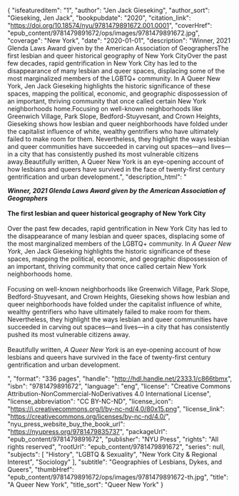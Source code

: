 {
  "isfeatureditem": "1",
  "author": "Jen Jack Gieseking",
  "author_sort": "Gieseking, Jen Jack",
  "bookpubdate": "2020",
  "citation_link": "https://doi.org/10.18574/nyu/9781479891672.001.0001",
  "coverHref": "epub_content/9781479891672/ops/images/9781479891672.jpg",
  "coverage": "New York",
  "date": "2020-01-01",
  "description": "Winner, 2021 Glenda Laws Award given by the American Association of GeographersThe first lesbian and queer historical geography of New York CityOver the past few decades, rapid gentrification in New York City has led to the disappearance of many lesbian and queer spaces, displacing some of the most marginalized members of the LGBTQ+ community. In A Queer New York, Jen Jack Gieseking highlights the historic significance of these spaces, mapping the political, economic, and geographic dispossession of an important, thriving community that once called certain New York neighborhoods home.Focusing on well-known neighborhoods like Greenwich Village, Park Slope, Bedford-Stuyvesant, and Crown Heights, Gieseking shows how lesbian and queer neighborhoods have folded under the capitalist influence of white, wealthy gentrifiers who have ultimately failed to make room for them. Nevertheless, they highlight the ways lesbian and queer communities have succeeded in carving out spaces—and lives—in a city that has consistently pushed its most vulnerable citizens away.Beautifully written, A Queer New York is an eye-opening account of how lesbians and queers have survived in the face of twenty-first century gentrification and urban development.",
  "description_html": "<p><b><i>Winner, 2021 Glenda Laws Award given by the American Association of Geographers</i></b><br><br><b>The first lesbian and queer historical geography of New York City</b><br><br>Over the past few decades, rapid gentrification in New York City has led to the disappearance of many lesbian and queer spaces, displacing some of the most marginalized members of the LGBTQ+ community. In <i>A Queer New York</i>, Jen Jack Gieseking highlights the historic significance of these spaces, mapping the political, economic, and geographic dispossession of an important, thriving community that once called certain New York neighborhoods home.<br><br>Focusing on well-known neighborhoods like Greenwich Village, Park Slope, Bedford-Stuyvesant, and Crown Heights, Gieseking shows how lesbian and queer neighborhoods have folded under the capitalist influence of white, wealthy gentrifiers who have ultimately failed to make room for them. Nevertheless, they highlight the ways lesbian and queer communities have succeeded in carving out spaces—and lives—in a city that has consistently pushed its most vulnerable citizens away.<br><br>Beautifully written, <i>A Queer New York </i>is an eye-opening account of how lesbians and queers have survived in the face of twenty-first century gentrification and urban development.</p>",
  "format": "336 pages",
  "handle": "http://hdl.handle.net/2333.1/c866tbmx",
  "isbn": "9781479891672",
  "language": "eng",
  "license": "Creative Commons Attribution-NonCommercial-NoDerivatives 4.0 International License",
  "license_abbreviation": "CC BY-NC-ND",
  "license_icon": "https://i.creativecommons.org/l/by-nc-nd/4.0/80x15.png",
  "license_link": "https://creativecommons.org/licenses/by-nc-nd/4.0/",
  "nyu_press_website_buy_the_book_url": "https://nyupress.org/9781479835737",
  "packageUrl": "epub_content/9781479891672",
  "publisher": "NYU Press",
  "rights": "All rights reserved",
  "rootUrl": "epub_content/9781479891672",
  "series": null,
  "subjects": [
    "History",
    "LGBTQ & Sexuality",
    "New York City & Regional Interest",
    "Sociology"
  ],
  "subtitle": "Geographies of Lesbians, Dykes, and Queers",
  "thumbHref": "epub_content/9781479891672/ops/images/9781479891672-th.jpg",
  "title": "A Queer New York",
  "title_sort": "Queer New York"
}
